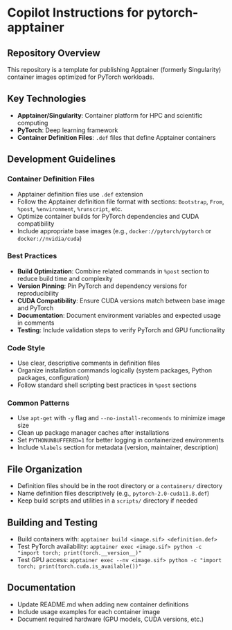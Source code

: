 # Copilot Instructions for pytorch-apptainer

## Repository Overview
This repository is a template for publishing Apptainer (formerly Singularity) container images optimized for PyTorch workloads.

## Key Technologies
- **Apptainer/Singularity**: Container platform for HPC and scientific computing
- **PyTorch**: Deep learning framework
- **Container Definition Files**: `.def` files that define Apptainer containers

## Development Guidelines

### Container Definition Files
- Apptainer definition files use `.def` extension
- Follow the Apptainer definition file format with sections: `Bootstrap`, `From`, `%post`, `%environment`, `%runscript`, etc.
- Optimize container builds for PyTorch dependencies and CUDA compatibility
- Include appropriate base images (e.g., `docker://pytorch/pytorch` or `docker://nvidia/cuda`)

### Best Practices
- **Build Optimization**: Combine related commands in `%post` section to reduce build time and complexity
- **Version Pinning**: Pin PyTorch and dependency versions for reproducibility
- **CUDA Compatibility**: Ensure CUDA versions match between base image and PyTorch
- **Documentation**: Document environment variables and expected usage in comments
- **Testing**: Include validation steps to verify PyTorch and GPU functionality

### Code Style
- Use clear, descriptive comments in definition files
- Organize installation commands logically (system packages, Python packages, configuration)
- Follow standard shell scripting best practices in `%post` sections

### Common Patterns
- Use `apt-get` with `-y` flag and `--no-install-recommends` to minimize image size
- Clean up package manager caches after installations
- Set `PYTHONUNBUFFERED=1` for better logging in containerized environments
- Include `%labels` section for metadata (version, maintainer, description)

## File Organization
- Definition files should be in the root directory or a `containers/` directory
- Name definition files descriptively (e.g., `pytorch-2.0-cuda11.8.def`)
- Keep build scripts and utilities in a `scripts/` directory if needed

## Building and Testing
- Build containers with: `apptainer build <image.sif> <definition.def>`
- Test PyTorch availability: `apptainer exec <image.sif> python -c "import torch; print(torch.__version__)"`
- Test GPU access: `apptainer exec --nv <image.sif> python -c "import torch; print(torch.cuda.is_available())"`

## Documentation
- Update README.md when adding new container definitions
- Include usage examples for each container image
- Document required hardware (GPU models, CUDA versions, etc.)

